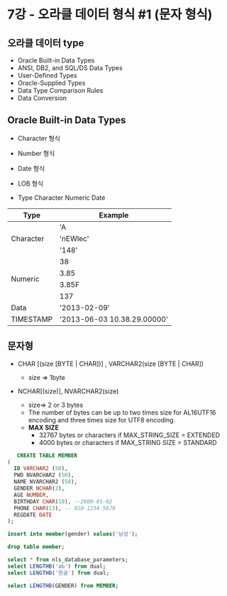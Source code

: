 <link
  rel="stylesheet"
  href="default.css"
/>

# 7강 - 오라클 데이터 형식 #1 (문자 형식)
## 오라클 데이터 type
- Oracle Built-in Data Types
- ANSI, DB2, and SQL/DS Data Types
- User-Defined Types
- Oracle-Supplied Types
- Data Type Comparison Rules
- Data Conversion

## Oracle Built-in Data Types
- Character 형식
- Number 형식
- Date 형식
- LOB 형식

- Type
Character
Numeric
Date


<table class="tg"><thead>
  <tr>
    <th class="tg-7btt">Type</th>
    <th class="tg-fymr">Example</th>
  </tr></thead>
<tbody>
  <tr>
    <td class="tg-9wq8" rowspan="3">Character</td>
    <td class="tg-0pky">'A</td>
  </tr>
  <tr>
    <td class="tg-0pky">'nEWlec'</td>
  </tr>
  <tr>
    <td class="tg-0pky">'148'</td>
  </tr>
 
  <tr>
    <td class="tg-9wq8" rowspan="4">Numeric</td>
    <td class="tg-0pky">38</td>
  </tr>
  <tr>
    <td class="tg-0pky">3.85</td>
  </tr>
  <tr>
    <td class="tg-0pky">3.85F</td>
  </tr>
  <tr>
    <td class="tg-0pky">137</td>
  </tr>
  <tr>
    <td class="tg-c3ow">Data</td>
    <td class="tg-0pky">'2013-02-09'</td>
  </tr>
  <tr>
    <td class="tg-c3ow">TIMESTAMP</td>
    <td class="tg-0pky">'2013-06-03   10.38.29.00000'</td>
  </tr>
</tbody>
</table>

## 문자형
- CHAR [(size [BYTE | CHAR])] ,  VARCHAR2(size [BYTE | CHAR])
  - size => 1byte

- NCHAR[(size)],  NVARCHAR2(size)
  - size=> 2 or 3 bytes
  - The number of bytes can be up to two times size for AL16UTF16 encoding and three times size for UTF8 encoding.
  - **MAX SIZE**
    - 32767 bytes or characters if MAX_STRING_SIZE = EXTENDED
    - 4000 bytes or characters if MAX_STRING SIZE = STANDARD

```sql
   CREATE TABLE MEMBER
(
  ID VARCHAR2 (50),
  PWD NVARCHAR2 (50),
  NAME NVARCHAR2 (50),
  GENDER NCHAR(2),
  AGE NUMBER,
  BIRTHDAY CHAR(10), --2000-01-02
  PHONE CHAR(13), -- 010-1234-5678
  REGDATE DATE
);

insert into member(gender) values('남성');

drop table member;

select * from nls_database_parameters;
select LENGTHB('ab') from dual;
select LENGTHB('한글') from dual;

select LENGTHB(GENDER) from MEMBER;
```


